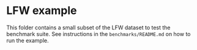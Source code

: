 # LFW example
This folder contains a small subset of the LFW dataset to test the benchmark suite.
See instructions in the `benchmarks/README.md` on how to run the example.